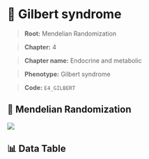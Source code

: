 # 🧪 Gilbert syndrome

> **Root:** Mendelian Randomization

> **Chapter:** 4  

> **Chapter name:** Endocrine and metabolic

> **Phenotype:** Gilbert syndrome  

> **Code:** `E4_GILBERT`

## 🧬 Mendelian Randomization  

<img src="/MR/Figures/Forward/E4_GILBERT.png"/>

## 📊 Data Table

<CsvTableMRF src="/MR/Data/Forward/E4_GILBERT.csv"/>
